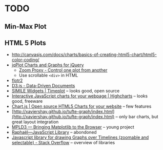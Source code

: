 # TODO
## Min-Max Plot

## HTML 5 Plots
* http://canvasjs.com/docs/charts/basics-of-creating-html5-chart/html5-color-coding/
* [jqPlot Charts and Graphs for jQuery](http://www.jqplot.com/)
	* [Zoom Proxy - Control one plot from another](http://www.jqplot.com/deploy/dist/examples/zoomProxy.html)
	* Use scrollable `<div>` in HTML
* [flotr2](http://humblesoftware.com/flotr2/)
* [D3.js - Data-Driven Documents](http://d3js.org/)
* [SIMILE Widgets | Timeplot](http://www.simile-widgets.org/timeplot/) – looks
  good, open source
* [Interactive JavaScript charts for your webpage | Highcharts](http://www.highcharts.com/)
  – looks good, freeware
* [Chart.js | Open source HTML5 Charts for your website](http://www.chartjs.org/)
  – few features
* [http://xaviershay.github.io/tufte-graph/index.html](http://xaviershay.github.io/tufte-graph/index.html)
  – only bar charts, but great layout integration
* [MPLD3 — Bringing Matplotlib to the Browser](http://mpld3.github.io/) – young
  project
* [Raphaël—JavaScript Library](http://raphaeljs.com/) – abondoned
* [Javascript library for drawing Graphs over Timelines (zoomable and selectable) - Stack Overflow](http://stackoverflow.com/questions/1890434/javascript-library-for-drawing-graphs-over-timelines-zoomable-and-selectable) – overview of libraries